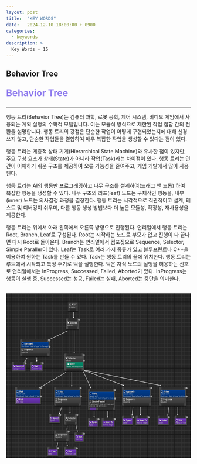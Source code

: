 ```yaml
---
layout: post
title:  "KEY WORDS"
date:   2024-12-10 18:00:00 + 0900
categories:
  - keywords
description: >
  Key Words - 15
---
```

## Behavior Tree

<p style = "color:#8f7cee; font-size:25px; font-weight:bold">
Behavior Tree
</p>

---

행동 트리(Behavior Tree)는 컴퓨터 과학, 로봇 공학, 제어 시스템, 비디오 게임에서 사용되는 계획 실행의 수학적 모델입니다. 이는 모듈식 방식으로 제한된 작업 집합 간의 전환을 설명합니다. 행동 트리의 강점은 단순한 작업이 어떻게 구현되었는지에 대해 신경 쓰지 않고, 단순한 작업들을 결합하여 매우 복잡한 작업을 생성할 수 있다는 점이 있다.

행동 트리는 계층적 상태 기계(Hierarchical State Machine)와 유사한 점이 있지만, 주요 구성 요소가 상태(State)가 아니라 작업(Task)라는 차이점이 있다. 행동 트리는 인간이 이해하기 쉬운 구조를 제공하여 오류 가능성을 줄여주고, 게임 개발에서 많이 사용된다.

행동 트리는 AI의 행동만 프로그래밍하고 나무 구조를 설계하여(드래그 앤 드롭) 하여 복잡한 행동을 생성할 수 있다. 나무 구조의 리프(leaf) 노드는 구체적인 행동을, 내부(inner) 노드는 의사결정 과정을 결정한다. 행동 트리는 시각적으로 직관적이고 설계, 테스트 및 디버깅이 쉬우며, 다른 행동 생성 방법보다 더 높은 모듈성, 확장성, 재사용성을 제공한다.

행동 트리는 위에서 아래 왼쪽에서 오른쪽 방향으로 진행된다. 언리얼에서 행동 트리는 Root, Branch, Leaf로 구성된다. Root는 시작하는 노드로 부모가 없고 진행이 다 끝나면 다시 Root로 돌아온다. Branch는 언리얼에서 컴포짓으로 Sequence, Selector, Simple Paraller이 있다. Leaf는 Task로 여러 가지 종류가 있고 블루프린트나 C++을 이용하여 원하는  Task를 만들 수 있다. Task는 행동 트리의 끝에 위치한다. 행동 트리는 루트에서 시작되고  특정 주기로 틱을 실행한다. 틱은 자식 노드의 실행을 허용하는 신호로 언리얼에서는 InProgress, Successed, Failed, Aborted가 있다. InProgress는 행동이 실행 중, Successed는 성공,  Failed는 실패, Aborted는 중단을 의미한다.

<br/>

<img src = "../../assets/img/keywords/IMG_k6.png" width = "1000" height = "450">